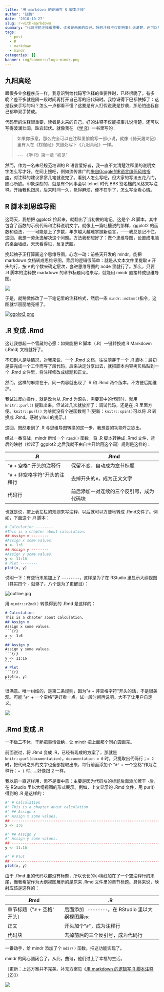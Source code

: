 ```yaml
---
title: '用 markdown 的逻辑写 R 脚本注释'
author: "赵鹏"
date: '2018-10-27'
slug: r-with-markdown
summary: "代码里的注释很重要，读者是未来的自己。好的注释不仅能把事儿说清楚，还可以写得波澜壮阔，跌宕起伏。"
tags:
  - post
  - R
  - markdown
  - mindr
categories: []
banner: img/banners/logo-mindr.png
---
```



## 九阳真经

跟很多业余程序员一样，我意识到给代码写注释的重要性时，已经很晚了。有多晚？差不多就是隔一段时间再打开自己写的旧代码时。我惊讶得下巴都快掉了：这是我亲手写的吗？怎么一点都看不懂？这要是有人打假说我是抄袭，那恐怕连我自己都举双手赞成。

代码里的注释很重要，读者是未来的自己。好的注释不仅能把事儿说清楚，还可以写得波澜壮阔，跌宕起伏。就像我在 《[学 R](https://xuer.pzhao.org)》一书里写的：

> 如果你乐意，那么完全可以在注释里偷偷写一部小说，就像《倚天屠龙记》里有人在《楞伽经》夹缝处写下《九阳真经》一样。
>
> --- 《学 R》第一章 “初见”

<!--more-->


然而，作为一名未经规范培训的 R 语言爱好者，我一直不太清楚注释里的说明文字怎么写才好。在网上搜吧，例如流传甚广的[来自Google的R语言编码风格指南](https://nanx.me/rstyle/)，对注释的建议寥寥几笔就说完了。看别人怎么写吧，但大家的写法五花八门，随心所欲。印象深刻的，就是有个同事会以 telnet 时代 BBS 签名档的风格来写注释。开始我也跟风，后来时间一久，觉得麻烦，便不在乎了，怎么写全看心情。

## R 脚本到思维导图

这两天，我想把 ggplot2 捡起来，就翻出了当初做的笔记。这是个 .R  脚本，其中包含了函数的示例代码和注释说明文字。就像上一篇吐槽说的那样，ggplot2 的函数和语法，——可能是上了岁数，年岁越大越难掌握新语言，——我总是记不住。这回，我想一劳永逸解决这个问题。方法我都想好了：做个思维导图，设置成电脑的桌面墙纸，天天看得见，反复洗脑。

挽起袖子正打算画这个思维导图，心念一动：前些天开发的 mindr，能把 markdown 文档转成思维导图，背后的逻辑很简单：就是从文本文件里提取 `#` 开头的行，按 `#` 的个数来确定层次，套进思维导图的 node 里就行了。那么，只要 .R 脚本的注释按 markdown 的章节标题风格来写，就能用 mindr 直接转成思维导图。

![](https://github.com/pzhaonet/mindr/raw/master/showcase/mindr_concept1.png)

于是，就稍微修改了一下笔记里的注释格式，然后一条 `mindr::md2mm()`指令，这图就华丽丽地亮相了。

[![ggplot2.png](https://cdn.steemitimages.com/DQmPgyzj2sd7gWLQNKC8wgmCZsZtev2o93qH4tW84a6Aeai/ggplot2.png)](https://cdn.steemitimages.com/DQmPgyzj2sd7gWLQNKC8wgmCZsZtev2o93qH4tW84a6Aeai/ggplot2.png)

## .R 变成 .Rmd 

这让我想起一个雪藏的心愿：如果能把 R 脚本（.R）一键转换成 R Markdown (.Rmd) 文档就好了。

不知别人是啥情况，对我来说，一个 .Rmd 文档，往往萌芽于一个 .R 脚本：最初是要完成一个工作而写了段代码，后来决定分享出去，就把脚本内容拷贝粘贴到一个 .Rmd 文件里，将注释修改成标题和正文。

然而，这样的麻烦在于，同一内容就出现了 .R  和 .Rmd 两个版本，不方便后期维护。

我试过反向操作，就是改为从 .Rmd 为源头，需要其中的代码时，就用 `knitr::purl()` 提取出来。但试过几次就放弃了：调试代码，还是在 .R 里面方便。`knitr::purl()` 为啥就没有个逆函数呢？(更新：`knitr::spin()`可以将 .R 转换成 .Rmd。感谢 yihui 的提示。)

这回，既然走到了 .R 与思维导图转换的这一步，我想要的功能呼之欲出。

经过一番奋战，mindr 新增一个 `r2md()` 函数，将 .R 脚本转换成 .Rmd 文件，背后的映射（捡起了 ggplot2 之后我就不由自主开始用这个词）规则是这样的：

| .R                             | .Rmd                                     |
| ------------------------------ | ---------------------------------------- |
| "`#` + 空格" 开头的注释行      | 保留不变，自动成为章节标题               |
| "`#` + 非空格字符"开头的注释行 | 去掉开头的`#`，成为正文文字              |
| 代码行                         | 前后添加一对连续的三个反引号，成为代码块 |

也就是说，按上表左栏的规则来写注释，以后就可以方便地转成 .Rmd文件了。例如，下面这个 .R 脚本：

```R
# Calculation --------
#This is a chapter about calculation.
## Assign x --------
#Assign x some values.
x <- 1:6
## Assign y --------
#Assign y some values.
y <- 11:16
# Plot --------
plot(x, y)
```

说明一下：有些行末尾加上了 `--------`，这样是为了在 RStudio 里显示大纲视图（其实四个 `-` 就够了，八个是为了更醒目）：

![outline.jpg](https://cdn.steemitimages.com/DQmaUZ5poerko6956f4j6FvEAmzo2GRdb231aQ8GxmpBKUD/outline.jpg)

用 `mindr::r2md()` 转换得到的 .Rmd 是这样的：

```markdown
# Calculation
This is a chapter about calculation.
## Assign x
Assign x some values.
​```{r}
x <- 1:6
​```
## Assign y
Assign y some values.
​```{r}
y <- 11:16
​```
# Plot
​```{r}
plot(x, y)
​```
```



很满意。唯一纠结的，是第二条规则，因为"`#` + 非空格字符"开头的话，不是很美观。可能 "`#'` + 一个空格"更好看一点。试一段时间再说吧。大不了让用户自定义。



![](https://github.com/pzhaonet/mindr/raw/master/showcase/mindr_concept2.png)

## .Rmd 变成 .R

一不做二不休，干脆把事情做绝，让 mindr 把上面那个同心圆画完。

前面说过，将 .Rmd 变成 .R，已经有现成的方案了，那就是 `knitr::purl(documentation)`。`documentation = 0` 时，只提取出代码行；`= 2` 时，把代码之外的文字也全部提取出来，每行前面添加个 "`#'` + 一个空格"作为注释行；`= 1` 时……好像跟 2 一样。

我以前一直这样用，但不是很中意：主要是因为代码块的标题后面添加若干 `-`后，在 RStudio 里以大纲视图的形式展示。例如，上文显示的 .Rmd 文件，用 purl() 得到的 .R 是这样的：

```r
#' # Calculation
#' This is a chapter about calculation.
#' ## Assign x
#' Assign x some values.
## ------------------------------------------------------------------------
x <- 1:6

#' ## Assign y
#' Assign y some values.
## ------------------------------------------------------------------------
y <- 11:16

#' # Plot
## ------------------------------------------------------------------------
plot(x, y)
```

由于 .Rmd 里的代码块都没有标题，所以长长的小横线加在了一个空注释行的末尾，而我希望作为大纲视图展示的是原来 .Rmd 文件里的章节标题。具体来说，映射应该是这样的：

| .Rmd                          | .R                                                |
| ----------------------------- | ------------------------------------------------- |
| 章节标题（"`#` + 空格" 开头） | 后面添加 ` --------`，在 RStudio 里以大纲视图展示 |
| 正文                          | 开头加个"`#`"，成为注释行                         |
| 代码块                        | 去掉前后的三个反引号，成为代码行                  |

一番动手，给 mindr 添加了个 `md2r()` 函数，把这功能实现了。

mindr 的同心圆闭合了。从此，曲谐，他们过上了幸福的生活。

（更新：上述方案并不完美。补充方案见《[用 markdown 的逻辑写 R 脚本注释（2）](http://www.pzhao.org/zh/post/r-with-markdown2/)》）

![](https://github.com/pzhaonet/mindr/raw/master/showcase/mindr_concept.png)

